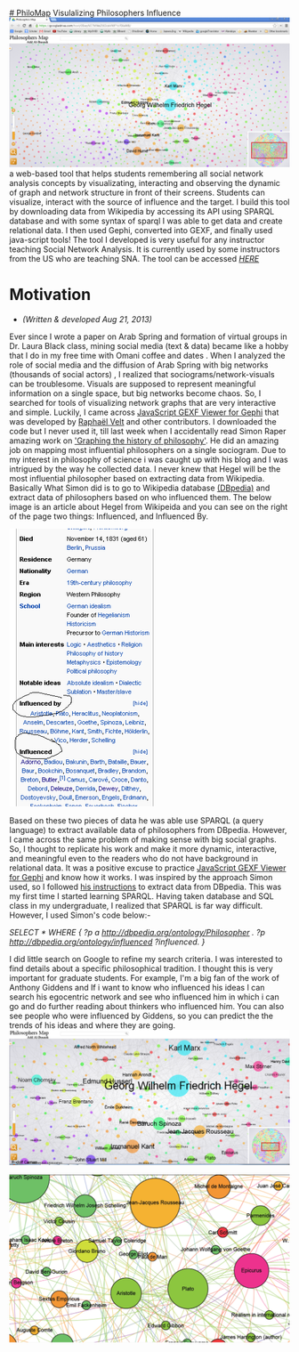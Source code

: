 [# PhiloMap](http://88.80.186.165:3838/PhiloMap/)
Visulalizing Philosophers Influence
![philo1](https://github.com/aalbusaidi/PhiloMap/blob/main/www/philo1.png)
a web-based tool that helps students remembering all social network analysis concepts by visualizating, interacting and observing the dynamic of graph and network structure in front of their screens. Students can visualize, interact with the source of influence and the target. I build this tool by downloading data from Wikipedia by accessing its API using SPARQL database and with some syntax of sparql I was able to get data and create relational data. I then used Gephi, converted into GEXF, and finally used java-script tools! The tool I developed is very useful for any instructor teaching Social Network Analysis. It is currently used by some instructors from the US who are teaching SNA.
The tool can be accessed *[HERE](http://88.80.186.165:3838/PhiloMap/)*

# Motivation 
* _(Written & developed Aug 21, 2013)_
  
Ever since I wrote a paper on Arab Spring and formation of virtual groups in Dr. Laura Black class, mining social media (text & data) became like a hobby that I do in my free time with Omani coffee and dates . When I analyzed the role of social media and the diffusion of Arab Spring with big networks (thousands of social actors) , I realized that sociograms/network-visuals can be troublesome. Visuals are supposed to represent meaningful information on a single space, but big networks become chaos.  So, I searched for tools of visualizing network graphs that are very interactive and simple. Luckily, I came across [JavaScript GEXF Viewer for Gephi](https://github.com/raphv/gexf-js) that was developed by [Raphaël Velt](http://raphaelve.lt/) and other contributors. I downloaded the code but I never used it, till last week when I accidentally read Simon Raper amazing work on ['Graphing the history of philosophy'](http://drunks-and-lampposts.com/2012/06/13/graphing-the-history-of-philosophy/). He did an amazing job on mapping most influential philosophers on a single sociogram. Due to my interest in philosophy of science i was caught up with his blog and I was intrigued by the way he collected data. I never knew that Hegel will be the most influential philosopher based on extracting data from Wikipedia. Basically What Simon did is to go to Wikipedia database [(DBpedia)](http://dbpedia.org/About) and extract data of philosophers based on who influenced them. The below image is an article about Hegel from Wikipeida and you can see on the right of the page two things: Influenced, and Influenced By.

![philo2](https://github.com/aalbusaidi/PhiloMap/blob/main/www/philo2.png)

Based on these two pieces of data he was able use SPARQL (a query language) to extract available data of philosophers from DBpedia. However, I came across the same problem of making sense with big social graphs. So, I thought to replicate his work and make it more dynamic, interactive, and meaningful even to the readers who do not have background in relational data. It was a positive excuse to practice [JavaScript GEXF Viewer for Gephi](https://github.com/raphv/gexf-js)  and know how it works. I was inspired by the approach Simon used, so I followed [his instructions](http://drunks-and-lampposts.com/2012/06/13/graphing-the-history-of-philosophy/) to extract data from DBpedia. This was my first time I started learning SPARQL. Having taken database and SQL class in my undergraduate, I realized that SPARQL is far way difficult. However, I used Simon's code below:-

_SELECT * WHERE {
?p a <http://dbpedia.org/ontology/Philosopher> .
?p <http://dbpedia.org/ontology/influenced> ?influenced.
}_

I did little search on Google to refine my search criteria. I was interested to find details about a specific philosophical tradition. I thought this is very important for graduate students. For example, I'm a big fan of the work of Anthony Giddens and If i want to know who influenced his ideas I can search his egocentric network and see who influenced him in which i can go and do further reading about thinkers who influenced him. You can also see people who were influenced by Giddens, so you can predict the the trends of his ideas and where they are going. 
![philo7](https://github.com/aalbusaidi/PhiloMap/blob/main/www/philo7.png)

![philo8](https://github.com/aalbusaidi/PhiloMap/blob/main/www/philo8.png)

